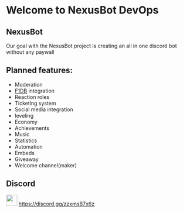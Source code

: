 <h1>Welcome to NexusBot DevOps</h1>

<h2> NexusBot</h2>
<p> Our goal with the NexusBot project is creating an all in one discord bot without any paywall</p>

<h2>Planned features:</h2>

- Moderation 
- [F1DB](https://github.com/f1db/f1db) integration
- Reaction roles
- Ticketing system
- Social media integration
- leveling
- Economy
- Achievements
- Music
- Statistics
- Automation
- Embeds
- Giveaway
- Welcome channel(maker)



<h2>Discord</h2>

<a href = "https://discord.gg/zzxmsB7x6z"><img src="https://static-00.iconduck.com/assets.00/discord-icon-2048x2048-o5mluhz2.png" height = 30px/></a> https://discord.gg/zzxmsB7x6z
